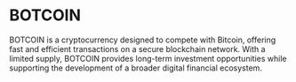# BOTCOIN
BOTCOIN is a cryptocurrency designed to compete with Bitcoin, offering fast and efficient transactions on a secure blockchain network. With a limited supply, BOTCOIN provides long-term investment opportunities while supporting the development of a broader digital financial ecosystem.

